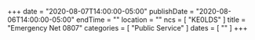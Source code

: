 +++
date = "2020-08-07T14:00:00-05:00"
publishDate = "2020-08-06T14:00:00-05:00"
endTime = ""
location = ""
ncs = [ "KE0LDS" ]
title = "Emergency Net 0807"
categories = [ "Public Service" ]
dates = [ "" ]
+++

